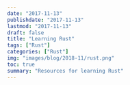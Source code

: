 ```yaml
---
date: "2017-11-13"
publishdate: "2017-11-13"
lastmod: "2017-11-13"
draft: false
title: "Learning Rust"
tags: ["Rust"]
categories: ["Rust"]
img: "images/blog/2018-11/rust.png"
toc: true
summary: "Resources for learning Rust"
---
```


